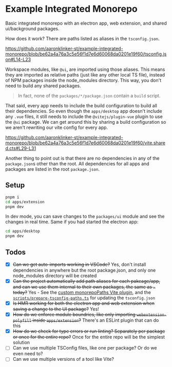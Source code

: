 # Example Integrated Monorepo

Basic integrated monorepo with an electron app, web extension, and shared ui/background packages.

How does it work? There are paths listed as aliases in the `tsconfig.json`.

https://github.com/aaronklinker-st/example-integrated-monorepo/blob/be62a4a76a3c5e56f1d7e6d60068da0201e19f60/tsconfig.json#L14-L23

Workspace modules, like `@ui`, are imported using those aliases. This means they are imported as relative paths (just like any other local TS file), instead of NPM packages inside the node_modules directory. This way, you don't need to build any shared packages.

> In fact, none of the `packages/*/package.json` contain a `build` script.

That said, every app needs to include the build configuration to build all their dependencies. So even though the `apps/desktop` app doesn't include any `.vue` files, it still needs to include the `@vitejs/plugin-vue` plugin to use the `@ui` package. We can get around this by sharing a build configuration so we aren't rewriting our vite config for every app.

https://github.com/aaronklinker-st/example-integrated-monorepo/blob/be62a4a76a3c5e56f1d7e6d60068da0201e19f60/vite.shared.cts#L29-L31

Another thing to point out is that there are no dependencies in any of the `package.json`s other than the root. All dependencies for all apps and packages are listed in the root `package.json`.

## Setup

```sh
pnpm i
cd apps/extension
pnpm dev
```

In dev mode, you can save changes to the `packages/ui` module and see the changes in real time. Same if you had started the electron app:

```sh
cd apps/desktop
pnpm dev
```

## Todos

- [x] ~~Can we get auto-imports working in VSCode?~~ Yes, don't install dependencies in anywhere but the root package.json, and only one node_modules directory will be created
- [x] ~~Can the project automatically add path aliases for each pakcage/app, and can we use them internal to their own packages, the same as `~` today?~~ Yes - See the [custom monorepoPaths Vite plugin](https://github.com/aaronklinker-st/example-integrated-monorepo/blob/79530a254aa5eb4801b3e48718dea62fd5bdf8f8/vite.shared.cts#L6-L27), and the [`scripts/prepare-tsconfig-paths.ts`](https://github.com/aaronklinker-st/example-integrated-monorepo/blob/main/scripts/prepare-tsconfig-paths.ts) for updating the `tsconfig.json`
- [x] ~~Is HMR working for both the electron app and web extension when saving a change to the UI package?~~ Yes!
- [x] ~~How do we enforce module boundries, like only importing `webextension-polyfill` inside `apps/extension`?~~ There's an ESLint plugin that can do this
- [x] ~~How do we check for type errors or run linting? Separately per package or once for the entire repo?~~ Once for the entire repo will be the simplest solution
- [ ] Can we use multiple TSConfig files, like one per package? Or do we even need to?
- [ ] Can we use multiple versions of a tool like Vite?
